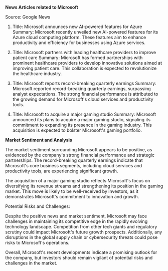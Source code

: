**News Articles related to Microsoft**

Source: Google News

1. Title: Microsoft announces new AI-powered features for Azure
   Summary: Microsoft recently unveiled new AI-powered features for its Azure cloud computing platform. These features aim to enhance productivity and efficiency for businesses using Azure services.

2. Title: Microsoft partners with leading healthcare providers to improve patient care
   Summary: Microsoft has formed partnerships with prominent healthcare providers to develop innovative solutions aimed at improving patient care. This collaboration is expected to revolutionize the healthcare industry.

3. Title: Microsoft reports record-breaking quarterly earnings
   Summary: Microsoft reported record-breaking quarterly earnings, surpassing analyst expectations. The strong financial performance is attributed to the growing demand for Microsoft's cloud services and productivity tools.

4. Title: Microsoft to acquire a major gaming studio
   Summary: Microsoft announced its plans to acquire a major gaming studio, signaling its commitment to expanding its presence in the gaming industry. This acquisition is expected to bolster Microsoft's gaming portfolio.

**Market Sentiment and Analysis**

The market sentiment surrounding Microsoft appears to be positive, as evidenced by the company's strong financial performance and strategic partnerships. The record-breaking quarterly earnings indicate that Microsoft's core business segments, including cloud services and productivity tools, are experiencing significant growth.

The acquisition of a major gaming studio reflects Microsoft's focus on diversifying its revenue streams and strengthening its position in the gaming market. This move is likely to be well-received by investors, as it demonstrates Microsoft's commitment to innovation and growth.

Potential Risks and Challenges:

Despite the positive news and market sentiment, Microsoft may face challenges in maintaining its competitive edge in the rapidly evolving technology landscape. Competition from other tech giants and regulatory scrutiny could impact Microsoft's future growth prospects. Additionally, any disruptions in the global supply chain or cybersecurity threats could pose risks to Microsoft's operations.

Overall, Microsoft's recent developments indicate a promising outlook for the company, but investors should remain vigilant of potential risks and challenges in the market.